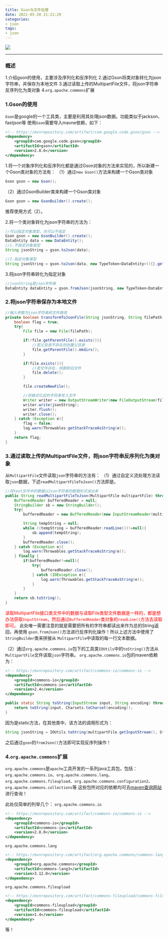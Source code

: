 ```yaml
---
title: Gson与文件处理
date: 2021-05-20 21:21:29
categories:
- json
tags:
- json
---
```


![](http://qiniusave.codeyu.cn/json.jpg)

<!--less-->

---

### 概述
1.介绍gson的使用，主要涉及序列化和反序列化
2.通过Gson将类对象转化为json字符串，并保存为本地文件
3.通过读取上传的MultipartFile文件，将json字符串反序列化为类对象
4.`org.apache.commons`扩展

### 1.Gson的使用
`Gson`是google的一个工具类，主要是利用其处理json数据。功能类似于jackson、fastjson等
使用`Gson`需要导入mavne依赖，如下：
```xml
<!-- https://mvnrepository.com/artifact/com.google.code.gson/gson -->
<dependency>
    <groupId>com.google.code.gson</groupId>
    <artifactId>gson</artifactId>
    <version>2.8.6</version>
</dependency>

```
1.将一个对象序列化和反序列化都是通过Gson对象的方法来实现的，所以新建一个Gson类对象的方法有：
（1）通过`new Gson()`方法来构建一个Gson类对象
```java
Gson gson = new Gson();
```

（2）通过GsonBuilder类来构建一个Gson类对象
```java
Gson gson = new GsonBuilder().create();
```
推荐使用方式（2）。


2.将一个类对象转化为json字符串的方法为：
```java
//可以指定对象类型，也可以不指定
Gson gson = new GsonBuilder().create();
DataEntity data = new DataEntity();
//1.不指定对象类型
String jsonString = gson.toJson(data);

//2.指定对象类型
String jsonString = gson.toJson(data, new TypeToken<DataEntity>(){}.getType());
```

3.将json字符串转化为指定对象
```java
//jsonString是json字符串
DataEntity dataEntity = gson.fromJson(jsonString, new TypeToken<DataEntity>(){}.getType());
```

### 2.将json字符串保存为本地文件
```java
//输入参数为json字符串和文件路径
private boolean transformToJsonFile(String jsonString, String filePath){
    boolean flag = true;
    try{
        File file = new File(filePath);

        if(!file.getParentFile().exists()){
            //若父目录不存在则创建父目录
            file.getParentFile().mkdirs();
        }

        if(file.exists()){
            //若文件存在，则删除旧文件
            file.delete();
        }

        file.createNewFile();

        //将格式化后的字符串写入文件
        Writer writer = new OutputStreamWriter(new FileOutputStream(file), StandardCharsets.UTF_8);
        writer.write(jsonString);
        writer.flush();
        writer.close();
    } catch (Exception e){
        flag = false;
        log.warn(Throwables.getStackTraceAsString(e));
    }
    return flag;
}
```

### 3.通过读取上传的MultipartFile文件，将json字符串反序列化为类对象
从`MultipartFile`文件读取`json`字符串的方法有：
（1）通过自定义流处理方法读取`json`数据，下述`readMultipartFileToJson()`方法即是。
```java
//将text文件中的数据以Json字符串的数据形式读出来
public String readMultipartFileToJson(MultipartFile multipartFile) throws IOException {
    BufferedReader bufferedReader = null;
    StringBuilder sb = new StringBuilder();
    try{
        bufferedReader = new BufferedReader(new InputStreamReader(multipartFile.getInputStream(), StandardCharsets.UTF_8));

        String tempString = null;
        while ((tempString = bufferedReader.readLine())!=null){
            sb.append(tempString);
        }
        bufferedReader.close();
    } catch (Exception e){
        log.warn(Throwables.getStackTraceAsString(e));
    } finally {
        if(bufferedReader!=null){
            try{
                bufferedReader.close();
            } catch (IOException e){
                log.warn(Throwables.getStackTraceAsString(e));
            }
        }
    }
    return sb.toString();
}
```
<font color=red>读取MultipartFile接口类文件中的数据与读取File类型文件数据是一样的，都是想办法获取`InputStream`，然后通过`BufferedReader`类对象的`readLine()`方法去读取即可。</font>
此处唯一需要注意的就是需要把所有的字符串都读出来作为总的String返回，再使用		`gson.fromJson()`方法进行反序列化操作！所以上述方法中使用了`StringBuilder`类来拼接从	`MultipartFile`中读取的每一行文本数据。

（2）通过`org.apache.commons.io`包下的工具类`IOUtils`中的`toString()`方法从`MultipartFile`文件读取`json`字符串。
`org.apache.commons.io`包的maven依赖为：
```xml
<!-- https://mvnrepository.com/artifact/commons-io/commons-io -->
<dependency>
    <groupId>commons-io</groupId>
    <artifactId>commons-io</artifactId>
    <version>2.4</version>
</dependency>
```

```java
public static String toString(InputStream input, String encoding) throws IOException {
    return toString(input, Charsets.toCharset(encoding));
}
```
因为是static方法，在其他类中，该方法的调用形式为：
```java
String jsonString = IOUtils.toString(multipartFile.getInputStream(), StandardCharsets.UTF_8);
```
之后通过`gson`的`fromJson()`方法即可实现反序列操作！

### 4.`org.apache.commons`扩展
`org.apache.commons`是`apache`工具开发的一系列java工具包，包括：
`org.apache.commons.io`、`org.apache.commons.lang`、`org.apache.commons.fileupload`、`org.apache.commons.configuration2`、`org.apache.commons.collections`等
这些包所对应的依赖均可去[maven查询网站](https://mvnrepository.com/)进行查询！

此处仅简单的列举几个：
`org.apache.commons.io`
```xml
<!-- https://mvnrepository.com/artifact/commons-io/commons-io -->
<dependency>
    <groupId>commons-io</groupId>
    <artifactId>commons-io</artifactId>
    <version>2.8.0</version>
</dependency>
```

`org.apache.commons.lang`
```xml
<!-- https://mvnrepository.com/artifact/org.apache.commons/commons-lang3 -->
<dependency>
    <groupId>org.apache.commons</groupId>
    <artifactId>commons-lang3</artifactId>
    <version>3.12.0</version>
</dependency>
```
`org.apache.commons.fileupload`
```xml
<!-- https://mvnrepository.com/artifact/commons-fileupload/commons-fileupload -->
<dependency>
    <groupId>commons-fileupload</groupId>
    <artifactId>commons-fileupload</artifactId>
    <version>1.4</version>
</dependency>
```
等！